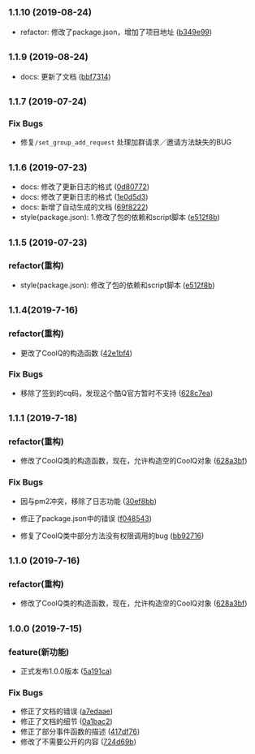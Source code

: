 ## <small>1.1.10 (2019-08-24)</small>

* refactor: 修改了package.json，增加了项目地址 ([b349e99](https://github.com/CaoMeiYouRen/node-cq-robot/commit/b349e99))

## <small>1.1.9 (2019-08-24)</small>

* docs: 更新了文档 ([bbf7314](https://github.com/CaoMeiYouRen/node-cq-robot/commit/bbf7314))



## <small>1.1.7 (2019-07-24)</small>

### Fix Bugs

-   修复`/set_group_add_request` 处理加群请求／邀请方法缺失的BUG

## <small>1.1.6 (2019-07-23)</small>

* docs: 修改了更新日志的格式 ([0d80772](https://github.com/CaoMeiYouRen/node-cq-robot/commit/0d80772))
* docs: 修改了更新日志的格式 ([1e0d5d3](https://github.com/CaoMeiYouRen/node-cq-robot/commit/1e0d5d3))
* docs: 新增了自动生成的文档 ([69f8222](https://github.com/CaoMeiYouRen/node-cq-robot/commit/69f8222))
* style(package.json): 1.修改了包的依赖和script脚本 ([e512f8b](https://github.com/CaoMeiYouRen/node-cq-robot/commit/e512f8b))

## <small>1.1.5 (2019-07-23)</small>

### refactor(重构)

* style(package.json): 修改了包的依赖和script脚本 ([e512f8b](https://github.com/CaoMeiYouRen/node-cq-robot/commit/e512f8b))

    

## <small>1.1.4(2019-7-16)</small>

### refactor(重构)

-    更改了CoolQ的构造函数 ([42e1bf4](https://github.com/CaoMeiYouRen/node-cq-robot/commit/42e1bf4))

### Fix Bugs

-   移除了签到的cq码，发现这个酷Q官方暂时不支持 ([628c7ea](https://github.com/CaoMeiYouRen/node-cq-robot/commit/628c7ea))

    

## <small>1.1.1 (2019-7-18)</small>

### refactor(重构)

-    修改了CoolQ类的构造函数，现在，允许构造空的CoolQ对象 ([628a3bf](https://github.com/CaoMeiYouRen/node-cq-robot/commit/628a3bf))

### Fix Bugs

-   因与pm2冲突，移除了日志功能 ([30ef8bb](https://github.com/CaoMeiYouRen/node-cq-robot/commit/30ef8bb))

-   修正了package.json中的错误 ([f048543](https://github.com/CaoMeiYouRen/node-cq-robot/commit/f048543))

-   修复了CoolQ类中部分方法没有权限调用的bug ([bb92716](https://github.com/CaoMeiYouRen/node-cq-robot/commit/bb92716))

    

## <small>1.1.0 (2019-7-16)</small>

### refactor(重构)

-    修改了CoolQ类的构造函数，现在，允许构造空的CoolQ对象 ([628a3bf](https://github.com/CaoMeiYouRen/node-cq-robot/commit/628a3bf))

     

## <small>1.0.0 (2019-7-15)</small>

### feature(新功能)

* 正式发布1.0.0版本 ([5a191ca](https://github.com/CaoMeiYouRen/node-cq-robot/commit/5a191ca))

### Fix Bugs

-   修正了文档的错误 ([a7edaae](https://github.com/CaoMeiYouRen/node-cq-robot/commit/a7edaae))
-   修正了文档的细节 ([0a1bac2](https://github.com/CaoMeiYouRen/node-cq-robot/commit/0a1bac2))
-   修正了部分事件函数的描述 ([417df76](https://github.com/CaoMeiYouRen/node-cq-robot/commit/417df76))
-   修改了不需要公开的内容 ([724d69b](https://github.com/CaoMeiYouRen/node-cq-robot/commit/724d69b))

